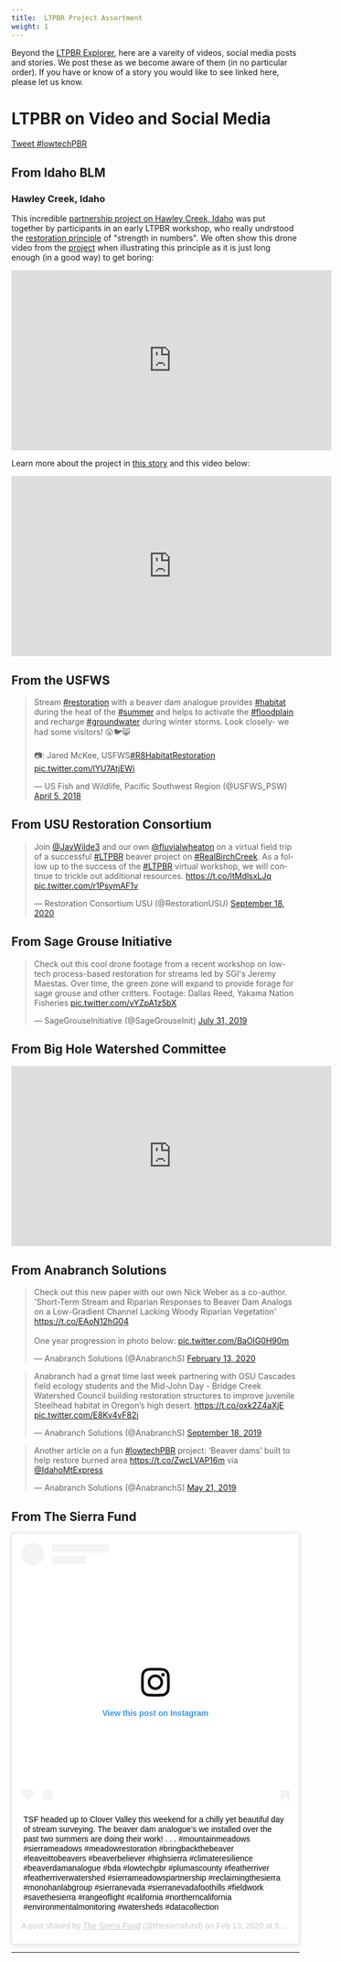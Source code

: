 ```yaml
---
title:  LTPBR Project Assortment
weight: 1
---
```


Beyond the [LTPBR Explorer](http://bdaexplorer.com), here are a vareity of videos, social media posts and stories. We post these as we become aware of them (in no particular order). If you have or know of  a story you would like to see linked here, please let us know.


# LTPBR on Video and Social Media

<a href="https://twitter.com/intent/tweet?button_hashtag=lowtechPBR&ref_src=twsrc%5Etfw" class="twitter-hashtag-button" data-size="large" data-related="" data-show-count="false">Tweet #lowtechPBR</a><script async src="https://platform.twitter.com/widgets.js" charset="utf-8"></script>

## From Idaho BLM

### Hawley Creek, Idaho
This incredible [partnership project on Hawley Creek, Idaho](https://www.partnersinthesage.com/blog/blm-hawley-creek-restored)  was put together by participants in an early LTPBR workshop, who really undrstood the [restoration principle]() of "strength in numbers". We often show this drone video from the [project](https://www.partnersinthesage.com/blog/blm-hawley-creek-restored) when illustrating this principle as it is just long enough (in a good way) to get boring:
<div class="responsive-embed">
<iframe width="560" height="315" src="https://www.youtube.com/embed/zkoUP81e4ps" frameborder="0" allow="accelerometer; autoplay; clipboard-write; encrypted-media; gyroscope; picture-in-picture" allowfullscreen></iframe></div>

Learn more about the project in [this story](https://www.partnersinthesage.com/blog/blm-hawley-creek-restored) and this video below:
<div class="responsive-embed"><iframe width="560" height="315" src="https://www.youtube.com/embed/Et0LlSoYooA" frameborder="0" allow="accelerometer; autoplay; clipboard-write; encrypted-media; gyroscope; picture-in-picture" allowfullscreen></iframe></div>



## From the USFWS

<blockquote class="twitter-tweet"><p lang="en" dir="ltr">Stream <a href="https://twitter.com/hashtag/restoration?src=hash&amp;ref_src=twsrc%5Etfw">#restoration</a> with a beaver dam analogue provides <a href="https://twitter.com/hashtag/habitat?src=hash&amp;ref_src=twsrc%5Etfw">#habitat</a> during the heat of the <a href="https://twitter.com/hashtag/summer?src=hash&amp;ref_src=twsrc%5Etfw">#summer</a> and helps to activate the <a href="https://twitter.com/hashtag/floodplain?src=hash&amp;ref_src=twsrc%5Etfw">#floodplain</a> and recharge <a href="https://twitter.com/hashtag/groundwater?src=hash&amp;ref_src=twsrc%5Etfw">#groundwater</a> during winter storms. Look closely- we had some visitors! 😮🐦😸<br><br>📷: Jared McKee, USFWS<a href="https://twitter.com/hashtag/R8HabitatRestoration?src=hash&amp;ref_src=twsrc%5Etfw">#R8HabitatRestoration</a> <a href="https://t.co/lYU7AtjEWi">pic.twitter.com/lYU7AtjEWi</a></p>&mdash; US Fish and Wildlife, Pacific Southwest Region (@USFWS_PSW) <a href="https://twitter.com/USFWS_PSW/status/981953383086149632?ref_src=twsrc%5Etfw">April 5, 2018</a></blockquote> <script async src="https://platform.twitter.com/widgets.js" charset="utf-8"></script>




## From USU Restoration Consortium


<blockquote class="twitter-tweet"><p lang="en" dir="ltr">Join <a href="https://twitter.com/JayWilde3?ref_src=twsrc%5Etfw">@JayWilde3</a> and our own <a href="https://twitter.com/fluvialwheaton?ref_src=twsrc%5Etfw">@fluvialwheaton</a> on a virtual field trip of a successful <a href="https://twitter.com/hashtag/LTPBR?src=hash&amp;ref_src=twsrc%5Etfw">#LTPBR</a> beaver project on <a href="https://twitter.com/hashtag/RealBirchCreek?src=hash&amp;ref_src=twsrc%5Etfw">#RealBirchCreek</a>. As a follow up to the success of the <a href="https://twitter.com/hashtag/LTPBR?src=hash&amp;ref_src=twsrc%5Etfw">#LTPBR</a> virtual workshop, we will continue to trickle out additional resources. <a href="https://t.co/ltMdlsxLJq">https://t.co/ltMdlsxLJq</a> <a href="https://t.co/r1PsymAF1v">pic.twitter.com/r1PsymAF1v</a></p>&mdash; Restoration Consortium USU (@RestorationUSU) <a href="https://twitter.com/RestorationUSU/status/1307003842504962048?ref_src=twsrc%5Etfw">September 18, 2020</a></blockquote> <script async src="https://platform.twitter.com/widgets.js" charset="utf-8"></script>

## From Sage Grouse Initiative

<blockquote class="twitter-tweet"><p lang="en" dir="ltr">Check out this cool drone footage from a recent workshop on low-tech process-based restoration for streams led by SGI&#39;s Jeremy Maestas. Over time, the green zone will expand to provide forage for sage grouse and other critters. Footage: Dallas Reed, Yakama Nation Fisheries <a href="https://t.co/vYZpA1z5bX">pic.twitter.com/vYZpA1z5bX</a></p>&mdash; SageGrouseInitiative (@SageGrouseInit) <a href="https://twitter.com/SageGrouseInit/status/1156607599917355009?ref_src=twsrc%5Etfw">July 31, 2019</a></blockquote> <script async src="https://platform.twitter.com/widgets.js" charset="utf-8"></script>


## From Big Hole Watershed Committee
<div clas="responsive-embed">
<iframe width="560" height="315" src="https://www.youtube.com/embed/UG8YWqSHF88" frameborder="0" allow="accelerometer; autoplay; clipboard-write; encrypted-media; gyroscope; picture-in-picture" allowfullscreen></iframe>
</div>



## From Anabranch Solutions

<blockquote class="twitter-tweet"><p lang="en" dir="ltr">Check out this new paper with our own Nick Weber as a co-author. &#39;Short-Term Stream and Riparian Responses to Beaver Dam Analogs on a Low-Gradient Channel Lacking Woody Riparian Vegetation&#39; <a href="https://t.co/EAoN12hG04">https://t.co/EAoN12hG04</a><br><br>One year progression in photo below: <a href="https://t.co/BaOIG0H90m">pic.twitter.com/BaOIG0H90m</a></p>&mdash; Anabranch Solutions (@AnabranchS) <a href="https://twitter.com/AnabranchS/status/1228005418862989313?ref_src=twsrc%5Etfw">February 13, 2020</a></blockquote> <script async src="https://platform.twitter.com/widgets.js" charset="utf-8"></script>

<blockquote class="twitter-tweet"><p lang="en" dir="ltr">Anabranch had a great time last week partnering with OSU Cascades field ecology students and the Mid-John Day - Bridge Creek Watershed Council building restoration structures to improve juvenile Steelhead habitat in Oregon’s high desert. <a href="https://t.co/oxk2Z4aXjE">https://t.co/oxk2Z4aXjE</a> <a href="https://t.co/E8Kv4vF82i">pic.twitter.com/E8Kv4vF82i</a></p>&mdash; Anabranch Solutions (@AnabranchS) <a href="https://twitter.com/AnabranchS/status/1174268478209056769?ref_src=twsrc%5Etfw">September 18, 2019</a></blockquote> <script async src="https://platform.twitter.com/widgets.js" charset="utf-8"></script>

<blockquote class="twitter-tweet"><p lang="en" dir="ltr">Another article on a fun <a href="https://twitter.com/hashtag/lowtechPBR?src=hash&amp;ref_src=twsrc%5Etfw">#lowtechPBR</a> project: ‘Beaver dams’ built to help restore burned area <a href="https://t.co/ZwcLVAP16m">https://t.co/ZwcLVAP16m</a> via <a href="https://twitter.com/IdahoMtExpress?ref_src=twsrc%5Etfw">@IdahoMtExpress</a></p>&mdash; Anabranch Solutions (@AnabranchS) <a href="https://twitter.com/AnabranchS/status/1130865724010795009?ref_src=twsrc%5Etfw">May 21, 2019</a></blockquote> <script async src="https://platform.twitter.com/widgets.js" charset="utf-8"></script>

## From The Sierra Fund

<blockquote class="instagram-media" data-instgrm-captioned data-instgrm-permalink="https://www.instagram.com/p/B8hzEjWBvVC/?utm_source=ig_embed&amp;utm_campaign=loading" data-instgrm-version="12" style=" background:#FFF; border:0; border-radius:3px; box-shadow:0 0 1px 0 rgba(0,0,0,0.5),0 1px 10px 0 rgba(0,0,0,0.15); margin: 1px; max-width:540px; min-width:326px; padding:0; width:99.375%; width:-webkit-calc(100% - 2px); width:calc(100% - 2px);"><div style="padding:16px;"> <a href="https://www.instagram.com/p/B8hzEjWBvVC/?utm_source=ig_embed&amp;utm_campaign=loading" style=" background:#FFFFFF; line-height:0; padding:0 0; text-align:center; text-decoration:none; width:100%;" target="_blank"> <div style=" display: flex; flex-direction: row; align-items: center;"> <div style="background-color: #F4F4F4; border-radius: 50%; flex-grow: 0; height: 40px; margin-right: 14px; width: 40px;"></div> <div style="display: flex; flex-direction: column; flex-grow: 1; justify-content: center;"> <div style=" background-color: #F4F4F4; border-radius: 4px; flex-grow: 0; height: 14px; margin-bottom: 6px; width: 100px;"></div> <div style=" background-color: #F4F4F4; border-radius: 4px; flex-grow: 0; height: 14px; width: 60px;"></div></div></div><div style="padding: 19% 0;"></div> <div style="display:block; height:50px; margin:0 auto 12px; width:50px;"><svg width="50px" height="50px" viewBox="0 0 60 60" version="1.1" xmlns="https://www.w3.org/2000/svg" xmlns:xlink="https://www.w3.org/1999/xlink"><g stroke="none" stroke-width="1" fill="none" fill-rule="evenodd"><g transform="translate(-511.000000, -20.000000)" fill="#000000"><g><path d="M556.869,30.41 C554.814,30.41 553.148,32.076 553.148,34.131 C553.148,36.186 554.814,37.852 556.869,37.852 C558.924,37.852 560.59,36.186 560.59,34.131 C560.59,32.076 558.924,30.41 556.869,30.41 M541,60.657 C535.114,60.657 530.342,55.887 530.342,50 C530.342,44.114 535.114,39.342 541,39.342 C546.887,39.342 551.658,44.114 551.658,50 C551.658,55.887 546.887,60.657 541,60.657 M541,33.886 C532.1,33.886 524.886,41.1 524.886,50 C524.886,58.899 532.1,66.113 541,66.113 C549.9,66.113 557.115,58.899 557.115,50 C557.115,41.1 549.9,33.886 541,33.886 M565.378,62.101 C565.244,65.022 564.756,66.606 564.346,67.663 C563.803,69.06 563.154,70.057 562.106,71.106 C561.058,72.155 560.06,72.803 558.662,73.347 C557.607,73.757 556.021,74.244 553.102,74.378 C549.944,74.521 548.997,74.552 541,74.552 C533.003,74.552 532.056,74.521 528.898,74.378 C525.979,74.244 524.393,73.757 523.338,73.347 C521.94,72.803 520.942,72.155 519.894,71.106 C518.846,70.057 518.197,69.06 517.654,67.663 C517.244,66.606 516.755,65.022 516.623,62.101 C516.479,58.943 516.448,57.996 516.448,50 C516.448,42.003 516.479,41.056 516.623,37.899 C516.755,34.978 517.244,33.391 517.654,32.338 C518.197,30.938 518.846,29.942 519.894,28.894 C520.942,27.846 521.94,27.196 523.338,26.654 C524.393,26.244 525.979,25.756 528.898,25.623 C532.057,25.479 533.004,25.448 541,25.448 C548.997,25.448 549.943,25.479 553.102,25.623 C556.021,25.756 557.607,26.244 558.662,26.654 C560.06,27.196 561.058,27.846 562.106,28.894 C563.154,29.942 563.803,30.938 564.346,32.338 C564.756,33.391 565.244,34.978 565.378,37.899 C565.522,41.056 565.552,42.003 565.552,50 C565.552,57.996 565.522,58.943 565.378,62.101 M570.82,37.631 C570.674,34.438 570.167,32.258 569.425,30.349 C568.659,28.377 567.633,26.702 565.965,25.035 C564.297,23.368 562.623,22.342 560.652,21.575 C558.743,20.834 556.562,20.326 553.369,20.18 C550.169,20.033 549.148,20 541,20 C532.853,20 531.831,20.033 528.631,20.18 C525.438,20.326 523.257,20.834 521.349,21.575 C519.376,22.342 517.703,23.368 516.035,25.035 C514.368,26.702 513.342,28.377 512.574,30.349 C511.834,32.258 511.326,34.438 511.181,37.631 C511.035,40.831 511,41.851 511,50 C511,58.147 511.035,59.17 511.181,62.369 C511.326,65.562 511.834,67.743 512.574,69.651 C513.342,71.625 514.368,73.296 516.035,74.965 C517.703,76.634 519.376,77.658 521.349,78.425 C523.257,79.167 525.438,79.673 528.631,79.82 C531.831,79.965 532.853,80.001 541,80.001 C549.148,80.001 550.169,79.965 553.369,79.82 C556.562,79.673 558.743,79.167 560.652,78.425 C562.623,77.658 564.297,76.634 565.965,74.965 C567.633,73.296 568.659,71.625 569.425,69.651 C570.167,67.743 570.674,65.562 570.82,62.369 C570.966,59.17 571,58.147 571,50 C571,41.851 570.966,40.831 570.82,37.631"></path></g></g></g></svg></div><div style="padding-top: 8px;"> <div style=" color:#3897f0; font-family:Arial,sans-serif; font-size:14px; font-style:normal; font-weight:550; line-height:18px;"> View this post on Instagram</div></div><div style="padding: 12.5% 0;"></div> <div style="display: flex; flex-direction: row; margin-bottom: 14px; align-items: center;"><div> <div style="background-color: #F4F4F4; border-radius: 50%; height: 12.5px; width: 12.5px; transform: translateX(0px) translateY(7px);"></div> <div style="background-color: #F4F4F4; height: 12.5px; transform: rotate(-45deg) translateX(3px) translateY(1px); width: 12.5px; flex-grow: 0; margin-right: 14px; margin-left: 2px;"></div> <div style="background-color: #F4F4F4; border-radius: 50%; height: 12.5px; width: 12.5px; transform: translateX(9px) translateY(-18px);"></div></div><div style="margin-left: 8px;"> <div style=" background-color: #F4F4F4; border-radius: 50%; flex-grow: 0; height: 20px; width: 20px;"></div> <div style=" width: 0; height: 0; border-top: 2px solid transparent; border-left: 6px solid #f4f4f4; border-bottom: 2px solid transparent; transform: translateX(16px) translateY(-4px) rotate(30deg)"></div></div><div style="margin-left: auto;"> <div style=" width: 0px; border-top: 8px solid #F4F4F4; border-right: 8px solid transparent; transform: translateY(16px);"></div> <div style=" background-color: #F4F4F4; flex-grow: 0; height: 12px; width: 16px; transform: translateY(-4px);"></div> <div style=" width: 0; height: 0; border-top: 8px solid #F4F4F4; border-left: 8px solid transparent; transform: translateY(-4px) translateX(8px);"></div></div></div></a> <p style=" margin:8px 0 0 0; padding:0 4px;"> <a href="https://www.instagram.com/p/B8hzEjWBvVC/?utm_source=ig_embed&amp;utm_campaign=loading" style=" color:#000; font-family:Arial,sans-serif; font-size:14px; font-style:normal; font-weight:normal; line-height:17px; text-decoration:none; word-wrap:break-word;" target="_blank">TSF headed up to Clover Valley this weekend for a chilly yet beautiful day of stream surveying. The beaver dam analogue’s we installed over the past two summers are doing their work! . . . #mountainmeadows #sierrameadows #meadowrestoration #bringbackthebeaver #leaveittobeavers #beaverbeliever #highsierra #climateresilience #beaverdamanalogue #bda #lowtechpbr #plumascounty #featherriver #featherriverwatershed #sierrameadowspartnership #reclaimingthesierra #monohanlabgroup #sierranevada #sierranevadafoothills #fieldwork #savethesierra #rangeoflight #california #northerncalifornia #environmentalmonitoring #watersheds #datacollection</a></p> <p style=" color:#c9c8cd; font-family:Arial,sans-serif; font-size:14px; line-height:17px; margin-bottom:0; margin-top:8px; overflow:hidden; padding:8px 0 7px; text-align:center; text-overflow:ellipsis; white-space:nowrap;">A post shared by <a href="https://www.instagram.com/thesierrafund/?utm_source=ig_embed&amp;utm_campaign=loading" style=" color:#c9c8cd; font-family:Arial,sans-serif; font-size:14px; font-style:normal; font-weight:normal; line-height:17px;" target="_blank"> The Sierra Fund</a> (@thesierrafund) on <time style=" font-family:Arial,sans-serif; font-size:14px; line-height:17px;" datetime="2020-02-14T01:01:06+00:00">Feb 13, 2020 at 5:01pm PST</time></p></div></blockquote> <script async src="//www.instagram.com/embed.js"></script>

-------

